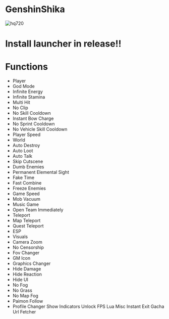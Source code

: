 # GenshinShika
![hq720](https://github.com/user-attachments/assets/a04feaf4-3992-4f63-a73c-01ac62e7da84)


# Install launcher in release!!
# Functions
- Player
- God Mode
- Infinite Energy
- Infinite Stamina
- Multi Hit
- No Clip
- No Skill Cooldown
- Instant Bow Charge
- No Sprint Cooldown
- No Vehicle Skill Cooldown
- Player Speed
- World
- Auto Destroy
- Auto Loot
- Auto Talk
- Skip Cutscene
- Dumb Enemies
- Permanent Elemental Sight
- Fake Time
- Fast Combine
- Freeze Enemies
- Game Speed
- Mob Vacuum
- Music Game
- Open Team Immediately
- Teleport
- Map Teleport
- Quest Teleport
- ESP
- Visuals
- Camera Zoom
- No Censorship
- Fov Changer
- GM Icon
- Graphics Changer
- Hide Damage
- Hide Reaction
- Hide UI
- No Fog
- No Grass
- No Map Fog
- Paimon Follow
- Profile Changer
Show Indicators
Unlock FPS
Lua
Misc
Instant Exit
Gacha Url Fetcher
